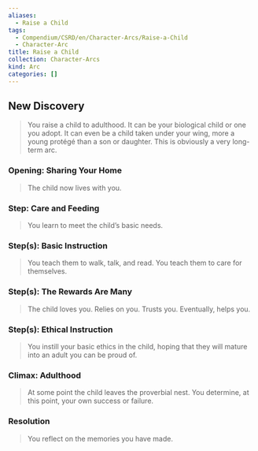 ```yaml
---
aliases:
  - Raise a Child
tags:
  - Compendium/CSRD/en/Character-Arcs/Raise-a-Child
  - Character-Arc
title: Raise a Child
collection: Character-Arcs
kind: Arc
categories: []
---
```

## New Discovery  
>You raise a child to adulthood. It can be your biological child or one you adopt. It can even be a child taken under your wing, more a young protégé than a son or daughter. This is obviously a very long-term arc.   
### Opening: Sharing Your Home    
>The child now lives with you.  
### Step: Care and Feeding    
>You learn to meet the child’s basic needs.  
### Step(s): Basic Instruction    
>You teach them to walk, talk, and read. You teach them to care for themselves.  
### Step(s): The Rewards Are Many    
>The child loves you. Relies on you. Trusts you. Eventually, helps you.  
### Step(s): Ethical Instruction    
>You instill your basic ethics in the child, hoping that they will mature into an adult you can be proud of.  
### Climax: Adulthood    
>At some point the child leaves the proverbial nest. You determine, at this point, your own success or failure.  
### Resolution    
>You reflect on the memories you have made.